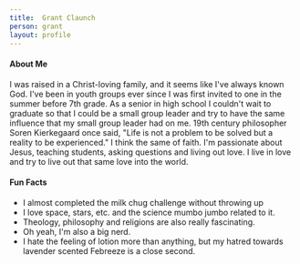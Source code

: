 ```yaml
---
title:  Grant Claunch
person: grant
layout: profile
---
```


#### About Me

I was raised in a Christ-loving family, and it seems like I've always known God. I've been in youth groups ever since I was first invited to one in the summer before 7th grade. As a senior in high school I couldn't wait to graduate so that I could be a small group leader and try to have the same influence that my small group leader had on me. 19th century philosopher Soren Kierkegaard once said, "Life is not a problem to be solved but a reality to be experienced." I think the same of faith. I'm passionate about Jesus, teaching students, asking questions and living out love. I live in love and try to live out that same love into the world.

#### Fun Facts
- I almost completed the milk chug challenge without throwing up
- I love space, stars, etc. and the science mumbo jumbo related to it.
- Theology, philosophy and religions are also really fascinating.
- Oh yeah, I'm also a big nerd.
- I hate the feeling of lotion more than anything, but my hatred towards lavender scented Febreeze is a close second.
